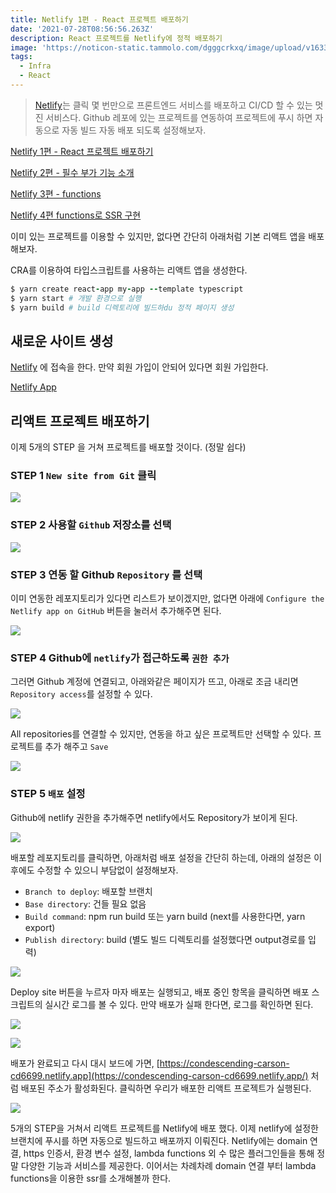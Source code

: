 ```yaml
---
title: Netlify 1편 - React 프로젝트 배포하기
date: '2021-07-28T08:56:56.263Z'
description: React 프로젝트를 Netlify에 정적 배포하기
image: 'https://noticon-static.tammolo.com/dgggcrkxq/image/upload/v1633768694/tlog/cover/Netlify_th2gkd.png'
tags:
  - Infra
  - React
---
```


> [Netlify](https://www.netlify.com/)는 클릭 몇 번만으로 프론트엔드 서비스를 배포하고 CI/CD 할 수 있는 멋진 서비스다. Github 레포에 있는 프로젝트를 연동하여 프로젝트에 푸시 하면 자동으로 자동 빌드 자동 배포 되도록 설정해보자.
> 

[Netlify 1편 - React 프로젝트 배포하기]() 

[Netlify 2편 - 필수 부가 기능 소개](https://www.notion.so/Netlify-2-39dad4d545184b8a88e2ca4cda9b8612) 

[Netlify 3편 - functions](https://www.notion.so/Netlify-3-functions-898ee8c4fe9c4ac884119cc99448849e) 

[Netlify 4편 functions로 SSR 구현](https://www.notion.so/Netlify-4-functions-SSR-97f812126cd643df969bb2d8f8508eea) 

이미 있는 프로젝트를 이용할 수 있지만, 없다면 간단히 아래처럼 기본 리액트 앱을 배포해보자.

CRA를 이용하여 타입스크립트를 사용하는 리액트 앱을 생성한다.

```rb
$ yarn create react-app my-app --template typescript
$ yarn start # 개발 환경으로 실행
$ yarn build # build 디렉토리에 빌드하du 정적 페이지 생성
```

## 새로운 사이트 생성

[Netlify](https://www.netlify.com/) 에 접속을 한다. 만약 회원 가입이 안되어 있다면 회원 가입한다.

[Netlify App](https://app.netlify.com/)

## 리액트 프로젝트 배포하기

이제 5개의 STEP 을 거쳐 프로젝트를 배포할 것이다. (정말 쉽다)

### STEP 1 `New site from Git` 클릭

![](https://noticon-static.tammolo.com/dgggcrkxq/image/upload/v1633768849/tlog/su93aze4m7z89zjdmdgj.png)

### STEP 2 사용할 `Github` 저장소를 선택

![](https://noticon-static.tammolo.com/dgggcrkxq/image/upload/v1633768850/tlog/jyn28dwnmcmvee5b7clx.png)

### STEP 3 연동 할 Github `Repository` 를 선택

이미 연동한 레포지토리가 있다면 리스트가 보이겠지만, 없다면 아래에 `Configure the Netlify app on GitHub` 버튼을 눌러서 추가해주면 된다.

![](https://noticon-static.tammolo.com/dgggcrkxq/image/upload/v1633768850/tlog/zwvqkojkbqcq0rifq5fc.png)

### STEP 4 Github에 `netlify`가 접근하도록 `권한 추가`

그러면 Github 계정에 연결되고, 아래와같은 페이지가 뜨고, 아래로 조금 내리면 `Repository access`를 설정할 수 있다. 

![](https://noticon-static.tammolo.com/dgggcrkxq/image/upload/v1633768850/tlog/ej4fmpwepsy4km20ljiy.png)

 All repositories를 연결할 수 있지만, 연동을 하고 싶은 프로젝트만 선택할 수 있다. 프로젝트를 추가 해주고 `Save`

![](https://noticon-static.tammolo.com/dgggcrkxq/image/upload/v1633768850/tlog/ik300oyrfgqbgcpawm6a.png)

### STEP 5 `배포` 설정

Github에 netlify 권한을 추가해주면 netlify에서도 Repository가 보이게 된다. 

![](https://noticon-static.tammolo.com/dgggcrkxq/image/upload/v1633768850/tlog/ylrs730sejqxatf6hszt.png)

배포할 레포지토리를 클릭하면, 아래처럼 배포 설정을 간단히 하는데, 아래의 설정은 이후에도 수정할 수 있으니 부담없이 설정해보자.

- `Branch to deploy`: 배포할 브랜치
- `Base directory`: 건들 필요 없음
- `Build command`: npm run build 또는 yarn build (next를 사용한다면, yarn export)
- `Publish directory`: build (별도 빌드 디렉토리를 설정했다면 output경로를 입력)

![](https://noticon-static.tammolo.com/dgggcrkxq/image/upload/v1633768851/tlog/dxpfbfletj19ecz0cgvy.png)

Deploy site 버튼을 누르자 마자 배포는 실행되고, 배포 중인 항목을 클릭하면 배포 스크립트의 실시간 로그를 볼 수 있다. 만약 배포가 실패 한다면, 로그를 확인하면 된다.

![](https://noticon-static.tammolo.com/dgggcrkxq/image/upload/v1633768852/tlog/o9s4ekauisxr9dtx6663.png)

![](https://noticon-static.tammolo.com/dgggcrkxq/image/upload/v1633768853/tlog/wkciy2qey88rwig4md48.png)

배포가 완료되고 다시 대시 보드에 가면, [https://condescending-carson-cd6699.netlify.app](https://condescending-carson-cd6699.netlify.app/) 처럼 배포된 주소가 활성화된다. 클릭하면 우리가 배포한 리액트 프로젝트가 실행된다.

![](https://noticon-static.tammolo.com/dgggcrkxq/image/upload/v1633768853/tlog/alciyihfi2jjmgcoewte.png)

5개의 STEP을 거쳐서 리액트 프로젝트를 Netlify에 배포 했다. 이제 netlify에 설정한 브랜치에 푸시를 하면 자동으로 빌드하고 배포까지 이뤄진다. 
Netlify에는 domain 연결, https 인증서, 환경 변수 설정, lambda functions 외 수 많은 플러그인들을 통해 정말 다양한 기능과 서비스를 제공한다. 이어서는 차례차례 domain 연결 부터 lambda functions을 이용한 ssr를 소개해볼까 한다.